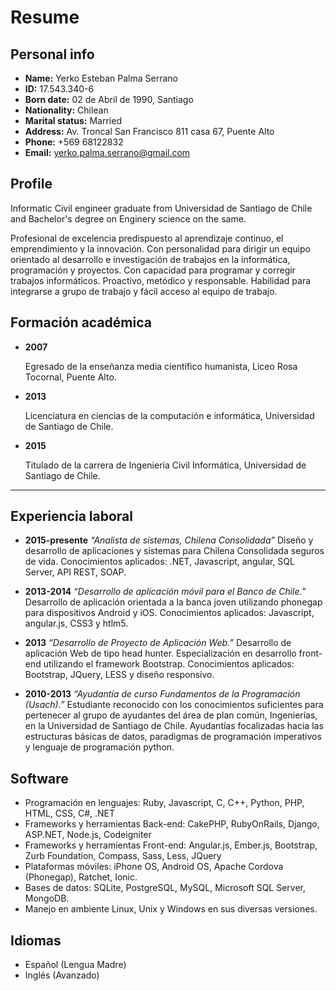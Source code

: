 # Resume

## Personal info

- **Name:**               Yerko Esteban Palma Serrano
- **ID:**                 17.543.340-6
- **Born date:**          02 de Abril de 1990, Santiago
- **Nationality:**        Chilean
- **Marital status:**     Married
- **Address:**            Av. Troncal San Francisco 811 casa 67, Puente Alto
- **Phone:**              +569 68122832
- **Email:**              yerko.palma.serrano@gmail.com

## Profile

Informatic Civil engineer graduate from Universidad de Santiago de Chile and
Bachelor's degree on Enginery science on the same.

Profesional de excelencia predispuesto al aprendizaje continuo, el emprendimiento y 
la innovación.
Con personalidad para dirigir un equipo orientado al desarrollo e investigación de 
trabajos en la informática, programación y proyectos. Con capacidad para programar 
y corregir trabajos informáticos. Proactivo, metódico y responsable.
Habilidad para integrarse a grupo de trabajo y fácil acceso al equipo de trabajo.

## Formación académica

- **2007**  <p>Egresado de la enseñanza media científico humanista, Liceo Rosa Tocornal, Puente Alto.</p>
- **2013**  <p>Licenciatura en ciencias de la computación e informática, Universidad de Santiago de Chile.</p>
- **2015**  <p>Titulado de la carrera de Ingeniería Civil Informática, Universidad de Santiago de Chile.</p>

---

## Experiencia laboral

- **2015-presente**
_“Analista de sistemas, Chilena Consolidada”_
Diseño y desarrollo de aplicaciones y sistemas para Chilena Consolidada seguros de vida.
Conocimientos aplicados: .NET, Javascript, angular, SQL Server, API REST, SOAP.

- **2013-2014**
_“Desarrollo de aplicación móvil para el Banco de Chile.”_
Desarrollo de aplicación orientada a la banca joven utilizando phonegap para dispositivos Android y iOS.
Conocimientos aplicados: Javascript, angular.js, CSS3 y htlm5.

- **2013**
_“Desarrollo de Proyecto de Aplicación Web.”_
Desarrollo de aplicación Web de tipo head hunter. Especialización en desarrollo front-end utilizando el framework Bootstrap.
Conocimientos aplicados: Bootstrap, JQuery, LESS y diseño responsivo.

- **2010-2013**
_“Ayudantía de curso Fundamentos de la Programación (Usach).”_
Estudiante reconocido con los conocimientos suficientes para pertenecer al grupo de ayudantes del área de plan común, Ingenierías, en la Universidad de Santiago de Chile.
Ayudantías focalizadas hacia las estructuras básicas de datos, paradigmas de programación imperativos y lenguaje de programación python.

## Software

- Programación en lenguajes: Ruby, Javascript, C, C++, Python, PHP, HTML, CSS, C#, .NET
- Frameworks y herramientas Back-end: CakePHP, RubyOnRails, Django, ASP.NET, Node.js,
Codeigniter
- Frameworks y herramientas Front-end: Angular.js, Ember.js, Bootstrap, Zurb Foundation,
Compass, Sass, Less, JQuery
- Plataformas móviles: iPhone OS, Android OS, Apache Cordova (Phonegap), Ratchet, Ionic.
- Bases de datos: SQLite, PostgreSQL, MySQL, Microsoft SQL Server, MongoDB.
- Manejo en ambiente Linux, Unix y Windows en sus diversas versiones.

## Idiomas
- Español (Lengua Madre)
- Inglés (Avanzado)
